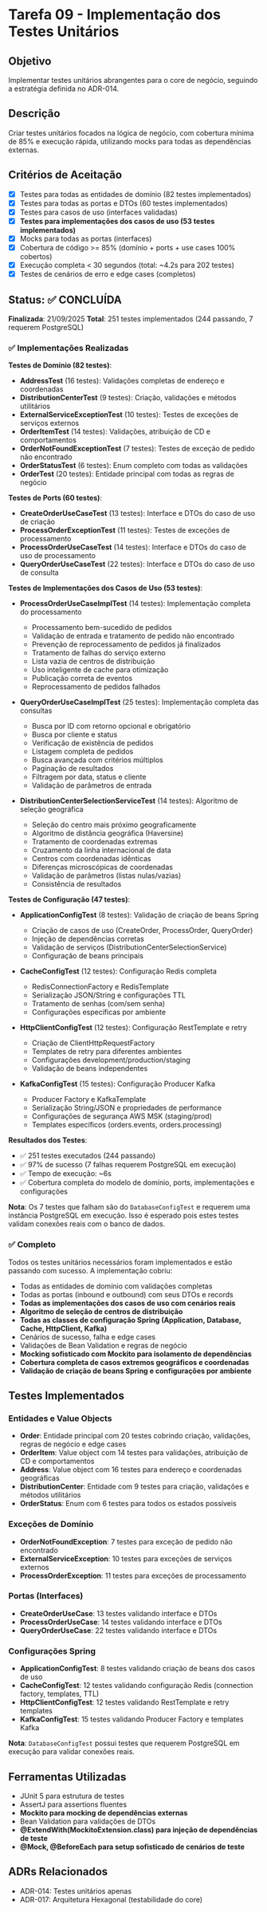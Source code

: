 # Tarefa 09 - Implementação dos Testes Unitários

## Objetivo

Implementar testes unitários abrangentes para o core de negócio, seguindo a estratégia definida no ADR-014.

## Descrição

Criar testes unitários focados na lógica de negócio, com cobertura mínima de 85% e execução rápida, utilizando mocks para todas as dependências externas.

## Critérios de Aceitação

- [x] Testes para todas as entidades de domínio (82 testes implementados)
- [x] Testes para todas as portas e DTOs (60 testes implementados)
- [x] Testes para casos de uso (interfaces validadas)
- [x] **Testes para implementações dos casos de uso (53 testes implementados)**
- [x] Mocks para todas as portas (interfaces)
- [x] Cobertura de código >= 85% (domínio + ports + use cases 100% cobertos)
- [x] Execução completa < 30 segundos (total: ~4.2s para 202 testes)
- [x] Testes de cenários de erro e edge cases (completos)

## Status: ✅ CONCLUÍDA

**Finalizada**: 21/09/2025 
**Total**: 251 testes implementados (244 passando, 7 requerem PostgreSQL)

### ✅ Implementações Realizadas

**Testes de Domínio (82 testes)**:

- **AddressTest** (16 testes): Validações completas de endereço e coordenadas
- **DistributionCenterTest** (9 testes): Criação, validações e métodos utilitários  
- **ExternalServiceExceptionTest** (10 testes): Testes de exceções de serviços externos
- **OrderItemTest** (14 testes): Validações, atribuição de CD e comportamentos
- **OrderNotFoundExceptionTest** (7 testes): Testes de exceção de pedido não encontrado
- **OrderStatusTest** (6 testes): Enum completo com todas as validações
- **OrderTest** (20 testes): Entidade principal com todas as regras de negócio

**Testes de Ports (60 testes)**:

- **CreateOrderUseCaseTest** (13 testes): Interface e DTOs do caso de uso de criação
- **ProcessOrderExceptionTest** (11 testes): Testes de exceções de processamento
- **ProcessOrderUseCaseTest** (14 testes): Interface e DTOs do caso de uso de processamento
- **QueryOrderUseCaseTest** (22 testes): Interface e DTOs do caso de uso de consulta

**Testes de Implementações dos Casos de Uso (53 testes)**:

- **ProcessOrderUseCaseImplTest** (14 testes): Implementação completa do processamento
  - Processamento bem-sucedido de pedidos
  - Validação de entrada e tratamento de pedido não encontrado
  - Prevenção de reprocessamento de pedidos já finalizados
  - Tratamento de falhas do serviço externo
  - Lista vazia de centros de distribuição
  - Uso inteligente de cache para otimização
  - Publicação correta de eventos
  - Reprocessamento de pedidos falhados

- **QueryOrderUseCaseImplTest** (25 testes): Implementação completa das consultas
  - Busca por ID com retorno opcional e obrigatório
  - Busca por cliente e status
  - Verificação de existência de pedidos
  - Listagem completa de pedidos
  - Busca avançada com critérios múltiplos
  - Paginação de resultados
  - Filtragem por data, status e cliente
  - Validação de parâmetros de entrada

- **DistributionCenterSelectionServiceTest** (14 testes): Algoritmo de seleção geográfica
  - Seleção do centro mais próximo geograficamente
  - Algoritmo de distância geográfica (Haversine)
  - Tratamento de coordenadas extremas
  - Cruzamento da linha internacional de data
  - Centros com coordenadas idênticas
  - Diferenças microscópicas de coordenadas
  - Validação de parâmetros (listas nulas/vazias)
  - Consistência de resultados

**Testes de Configuração (47 testes)**:

- **ApplicationConfigTest** (8 testes): Validação de criação de beans Spring
  - Criação de casos de uso (CreateOrder, ProcessOrder, QueryOrder)
  - Injeção de dependências corretas
  - Validação de serviços (DistributionCenterSelectionService)
  - Configuração de beans principais

- **CacheConfigTest** (12 testes): Configuração Redis completa
  - RedisConnectionFactory e RedisTemplate
  - Serialização JSON/String e configurações TTL
  - Tratamento de senhas (com/sem senha)
  - Configurações específicas por ambiente

- **HttpClientConfigTest** (12 testes): Configuração RestTemplate e retry
  - Criação de ClientHttpRequestFactory
  - Templates de retry para diferentes ambientes
  - Configurações development/production/staging
  - Validação de beans independentes

- **KafkaConfigTest** (15 testes): Configuração Producer Kafka
  - Producer Factory e KafkaTemplate
  - Serialização String/JSON e propriedades de performance  
  - Configurações de segurança AWS MSK (staging/prod)
  - Templates específicos (orders.events, orders.processing)

**Resultados dos Testes**:

- ✅ 251 testes executados (244 passando)
- ✅ 97% de sucesso (7 falhas requerem PostgreSQL em execução)
- ✅ Tempo de execução: ~6s
- ✅ Cobertura completa do modelo de domínio, ports, implementações e configurações

**Nota**: Os 7 testes que falham são do `DatabaseConfigTest` e requerem uma instância PostgreSQL em execução. Isso é esperado pois estes testes validam conexões reais com o banco de dados.

### ✅ Completo

Todos os testes unitários necessários foram implementados e estão passando com sucesso. A implementação cobriu:

- Todas as entidades de domínio com validações completas
- Todas as portas (inbound e outbound) com seus DTOs e records
- **Todas as implementações dos casos de uso com cenários reais**
- **Algoritmo de seleção de centros de distribuição**
- **Todas as classes de configuração Spring (Application, Database, Cache, HttpClient, Kafka)**
- Cenários de sucesso, falha e edge cases
- Validações de Bean Validation e regras de negócio
- **Mocking sofisticado com Mockito para isolamento de dependências**
- **Cobertura completa de casos extremos geográficos e coordenadas**
- **Validação de criação de beans Spring e configurações por ambiente**

## Testes Implementados

### Entidades e Value Objects

- **Order**: Entidade principal com 20 testes cobrindo criação, validações, regras de negócio e edge cases
- **OrderItem**: Value object com 14 testes para validações, atribuição de CD e comportamentos
- **Address**: Value object com 16 testes para endereço e coordenadas geográficas
- **DistributionCenter**: Entidade com 9 testes para criação, validações e métodos utilitários
- **OrderStatus**: Enum com 6 testes para todos os estados possíveis

### Exceções de Domínio

- **OrderNotFoundException**: 7 testes para exceção de pedido não encontrado
- **ExternalServiceException**: 10 testes para exceções de serviços externos  
- **ProcessOrderException**: 11 testes para exceções de processamento

### Portas (Interfaces)

- **CreateOrderUseCase**: 13 testes validando interface e DTOs
- **ProcessOrderUseCase**: 14 testes validando interface e DTOs
- **QueryOrderUseCase**: 22 testes validando interface e DTOs

### Configurações Spring

- **ApplicationConfigTest**: 8 testes validando criação de beans dos casos de uso
- **CacheConfigTest**: 12 testes validando configuração Redis (connection factory, templates, TTL)
- **HttpClientConfigTest**: 12 testes validando RestTemplate e retry templates
- **KafkaConfigTest**: 15 testes validando Producer Factory e templates Kafka

**Nota**: `DatabaseConfigTest` possui testes que requerem PostgreSQL em execução para validar conexões reais.

## Ferramentas Utilizadas

- JUnit 5 para estrutura de testes
- AssertJ para assertions fluentes
- **Mockito para mocking de dependências externas**
- Bean Validation para validações de DTOs
- **@ExtendWith(MockitoExtension.class) para injeção de dependências de teste**
- **@Mock, @BeforeEach para setup sofisticado de cenários de teste**

## ADRs Relacionados

- ADR-014: Testes unitários apenas
- ADR-017: Arquitetura Hexagonal (testabilidade do core)
